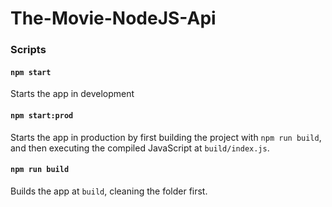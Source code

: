 # The-Movie-NodeJS-Api


### Scripts

#### `npm start`

Starts the app in development 

#### `npm start:prod`

Starts the app in production by first building the project with `npm run build`, and then executing the compiled JavaScript at `build/index.js`.

#### `npm run build`

Builds the app at `build`, cleaning the folder first.
